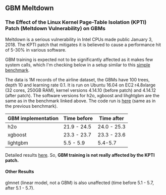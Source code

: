 
## GBM Meltdown

### The Effect of the Linux Kernel Page-Table Isolation (KPTI) Patch (Meltdown Vulnerability) on GBMs


Meltdown is a serious vulnerability in Intel CPUs made public January 3, 2018. The KPTI patch that
mitigates it is believed to cause a performance hit of 5-30% in various software. 

GBM training is expected not to be significantly affected as it makes few system calls, which I'm
checking below in a setup similar to this [simple benchmark](https://github.com/szilard/GBM-perf/). 

The data is 1M records of the airline dataset, the GBMs have 100 trees, depth 10 and learning rate 0.1.
It is run on Ubuntu 16.04 on EC2 r4.8xlarge (32 cores, 250GB RAM), 
kernel versions 4.14.10 (before patch) and 4.14.12 (after patch). 
The software versions for h2o, xgboost and lihghtgbm are the same as in the benchmark linked above. 
The code run is [here](run/) (same as in the previous benchmark).


GBM implementation    |   Time before   | Time after
----------------------|-----------------|--------------
h2o                   |   21.9 - 24.5   |  24.0 - 25.3
xgboost               |   23.3 - 23.7   |  23.3 - 23.6
lightgbm              |   5.5 - 5.9     |  5.4-5.7

Detailed results [here](results.txt). So, **GBM training is not really affected by the KPTI patch.**


#### Other Results

glmnet (linear model, not a GBM) is also unaffected (time before 5.1 - 5.7, after 5.1 - 5.7).



